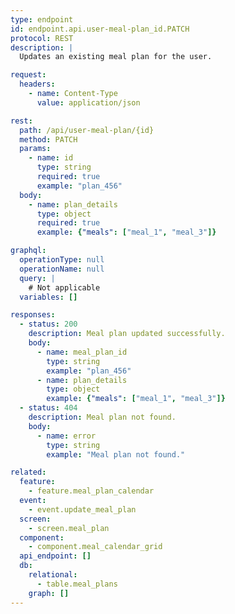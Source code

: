```yaml
---
type: endpoint
id: endpoint.api.user-meal-plan_id.PATCH
protocol: REST
description: |
  Updates an existing meal plan for the user.

request:
  headers:
    - name: Content-Type
      value: application/json

rest:
  path: /api/user-meal-plan/{id}
  method: PATCH
  params:
    - name: id
      type: string
      required: true
      example: "plan_456"
  body:
    - name: plan_details
      type: object
      required: true
      example: {"meals": ["meal_1", "meal_3"]}

graphql:
  operationType: null
  operationName: null
  query: |
    # Not applicable
  variables: []

responses:
  - status: 200
    description: Meal plan updated successfully.
    body:
      - name: meal_plan_id
        type: string
        example: "plan_456"
      - name: plan_details
        type: object
        example: {"meals": ["meal_1", "meal_3"]}
  - status: 404
    description: Meal plan not found.
    body:
      - name: error
        type: string
        example: "Meal plan not found."

related:
  feature:
    - feature.meal_plan_calendar
  event:
    - event.update_meal_plan
  screen:
    - screen.meal_plan
  component:
    - component.meal_calendar_grid
  api_endpoint: []
  db:
    relational:
      - table.meal_plans
    graph: []
---
```

